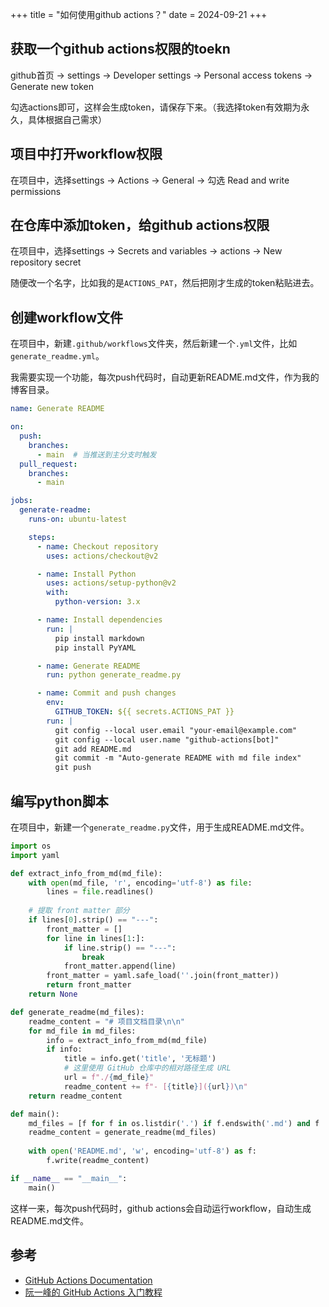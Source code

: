 +++
title = "如何使用github actions？"
date = 2024-09-21
+++

## 获取一个github actions权限的toekn
github首页 -> settings -> Developer settings -> Personal access tokens -> Generate new token

勾选actions即可，这样会生成token，请保存下来。（我选择token有效期为永久，具体根据自己需求）

## 项目中打开workflow权限
在项目中，选择settings -> Actions -> General -> 勾选 Read and write permissions

## 在仓库中添加token，给github actions权限
在项目中，选择settings -> Secrets and variables -> actions -> New repository secret

随便改一个名字，比如我的是`ACTIONS_PAT`，然后把刚才生成的token粘贴进去。

## 创建workflow文件
在项目中，新建`.github/workflows`文件夹，然后新建一个`.yml`文件，比如`generate_readme.yml`。


我需要实现一个功能，每次push代码时，自动更新README.md文件，作为我的博客目录。

```yml
name: Generate README

on:
  push:
    branches:
      - main  # 当推送到主分支时触发
  pull_request:
    branches:
      - main

jobs:
  generate-readme:
    runs-on: ubuntu-latest

    steps:
      - name: Checkout repository
        uses: actions/checkout@v2

      - name: Install Python
        uses: actions/setup-python@v2
        with:
          python-version: 3.x

      - name: Install dependencies
        run: |
          pip install markdown
          pip install PyYAML

      - name: Generate README
        run: python generate_readme.py

      - name: Commit and push changes
        env:
          GITHUB_TOKEN: ${{ secrets.ACTIONS_PAT }}
        run: |
          git config --local user.email "your-email@example.com"
          git config --local user.name "github-actions[bot]"
          git add README.md
          git commit -m "Auto-generate README with md file index"
          git push
```

## 编写python脚本
在项目中，新建一个`generate_readme.py`文件，用于生成README.md文件。

```python
import os
import yaml

def extract_info_from_md(md_file):
    with open(md_file, 'r', encoding='utf-8') as file:
        lines = file.readlines()
    
    # 提取 front matter 部分
    if lines[0].strip() == "---":
        front_matter = []
        for line in lines[1:]:
            if line.strip() == "---":
                break
            front_matter.append(line)
        front_matter = yaml.safe_load(''.join(front_matter))
        return front_matter
    return None

def generate_readme(md_files):
    readme_content = "# 项目文档目录\n\n"
    for md_file in md_files:
        info = extract_info_from_md(md_file)
        if info:
            title = info.get('title', '无标题')
            # 这里使用 GitHub 仓库中的相对路径生成 URL
            url = f"./{md_file}"
            readme_content += f"- [{title}]({url})\n"
    return readme_content

def main():
    md_files = [f for f in os.listdir('.') if f.endswith('.md') and f != 'README.md']
    readme_content = generate_readme(md_files)
    
    with open('README.md', 'w', encoding='utf-8') as f:
        f.write(readme_content)

if __name__ == "__main__":
    main()
```

这样一来，每次push代码时，github actions会自动运行workflow，自动生成README.md文件。

## 参考
- [GitHub Actions Documentation](https://docs.github.com/en/actions)
- [阮一峰的 GitHub Actions 入门教程](https://www.ruanyifeng.com/blog/2019/09/getting-started-with-github-actions.html)